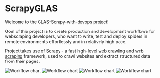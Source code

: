 # ScrapyGLAS

Welcome to the GLAS-Scrapy-with-devops project!

Goal of this project is to create production and development workflows for webscraping developers, who want to write, test and deploy spiders in remote environments effortlessly and in relatively high pace.
 
Project takes use of [Scrapy](https://github.com/scrapy/scrapy) - a fast high-level [web crawling](https://en.wikipedia.org/wiki/Web_crawler) and [web scraping](https://en.wikipedia.org/wiki/Web_scraping) framework, used to crawl websites and extract structured data from their pages.

![Workflow chart](https://lucid.app/publicSegments/view/375b7bff-cfb7-40a5-98e1-eb89323dea33/image.png)
![Workflow chart](https://lucid.app/publicSegments/view/04350c41-a535-442f-877a-cbd70dd3b609/image.png)
![Workflow chart](https://lucid.app/publicSegments/view/37d4fb40-7256-46b0-9f92-928e60d6c951/image.png)
![Workflow chart](https://lucid.app/publicSegments/view/fbd9601f-ac1b-4451-9bcd-9b9dcdb9f296/image.png)
